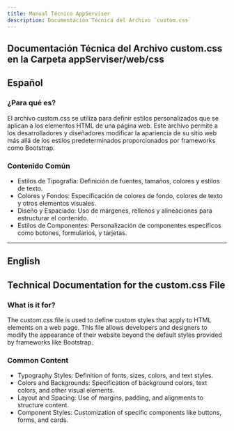 ```yaml
---
title: Manual Técnico AppServiser
description: Documentación Técnica del Archivo `custom.css`
---
```


## Documentación Técnica del Archivo custom.css en la Carpeta appServiser/web/css

## Español

### ¿Para qué es?
El archivo custom.css se utiliza para definir estilos personalizados que se aplican a los elementos HTML de una página web. Este archivo permite a los desarrolladores y diseñadores modificar la apariencia de su sitio web más allá de los estilos predeterminados proporcionados por frameworks como Bootstrap.

### Contenido Común
- Estilos de Tipografía: Definición de fuentes, tamaños, colores y estilos de texto.
- Colores y Fondos: Especificación de colores de fondo, colores de texto y otros elementos visuales.
- Diseño y Espaciado: Uso de márgenes, rellenos y alineaciones para estructurar el contenido.
- Estilos de Componentes: Personalización de componentes específicos como botones, formularios, y tarjetas.

---

## English

## Technical Documentation for the custom.css File

### What is it for?
The custom.css file is used to define custom styles that apply to HTML elements on a web page. This file allows developers and designers to modify the appearance of their website beyond the default styles provided by frameworks like Bootstrap.

### Common Content
- Typography Styles: Definition of fonts, sizes, colors, and text styles.
- Colors and Backgrounds: Specification of background colors, text colors, and other visual elements.
- Layout and Spacing: Use of margins, padding, and alignments to structure content.
- Component Styles: Customization of specific components like buttons, forms, and cards.

